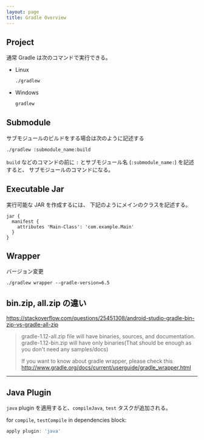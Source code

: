 ```yaml
---
layout: page
title: Gradle Overview
---
```


## Project

通常 Gradle は次のコマンドで実行できる。

* Linux

    ```sh
    ./gradlew
    ```
    
* Windows

    ```bat
    gradlew
    ```

## Submodule

サブモジュールのビルドをする場合は次のように記述する

```sh
./gradlew :submodule_name:build
```

`build` などのコマンドの前に `:` とサブモジュール名 (`:submodule_name:`) を記述すると、 サブモジュールのコマンドになる。

## Executable Jar

実行可能な JAR を作成するには、 下記のようにメインのクラスを記述する。

```
jar {
  manifest {
    attributes 'Main-Class': 'com.example.Main'
  }
}
```

## Wrapper

バージョン変更

```
./gradlew wrapper --gradle-version=6.5
```

## bin.zip, all.zip の違い

https://stackoverflow.com/questions/25451308/android-studio-gradle-bin-zip-vs-gradle-all-zip

> gradle-1.12-all.zip file will have binaries, sources, and documentation. gradle-1.12-bin.zip will have only binaries(That should be enough as you don't need any samples/docs)
>
> If you want to know about gradle wrapper, please check this http://www.gradle.org/docs/current/userguide/gradle_wrapper.html

---

## Java Plugin

`java` plugin を適用すると、`compileJava`, `test` タスクが追加される。

for `compile`, `testCompile` in dependencies block:

```gradle
apply plugin: 'java'
```
